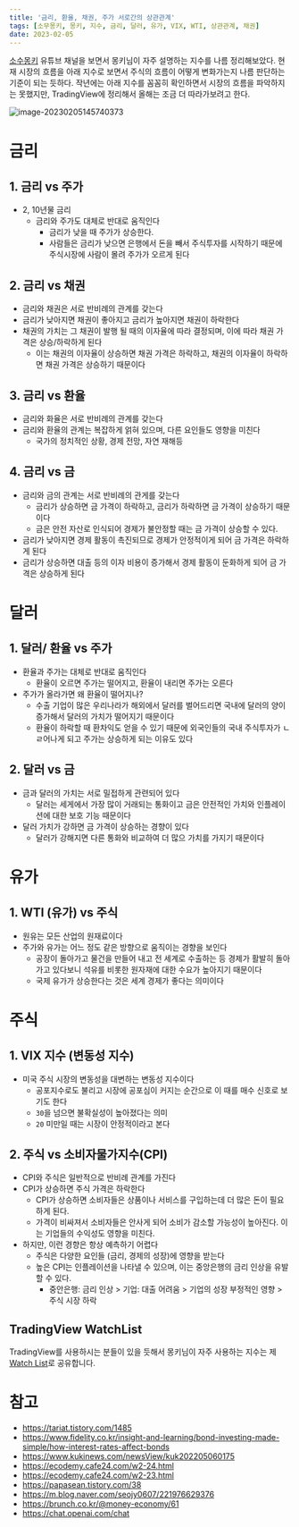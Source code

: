 ```yaml
---
title: '금리, 환율, 채권, 주가 서로간의 상관관계'
tags: [소무몽키, 몽키, 지수, 금리, 달러, 유가, VIX, WTI, 상관관계, 채권]
date: 2023-02-05
---
```


[소수몽키](https://www.youtube.com/channel/UCC3yfxS5qC6PCwDzetUuEWg) 유튜브 채널을 보면서 몽키님이 자주 설명하는 지수를 나름 정리해보았다. 현재 시장의 흐름을 아래 지수로 보면서 주식의 흐름이 어떻게 변화가는지 나름 판단하는 기준이 되는 듯하다. 작년에는 아래 지수를 꼼꼼히 확인하면서 시장의 흐름을 파악하지는 못했지만, TradingView에 정리해서 올해는 조금 더 따라가보려고 한다.  

![image-20230205145740373](/media/articles/image-20230205145740373.png)

# 금리

## 1. 금리 vs 주가

- 2, 10년물 금리
  - 금리와 주가도 대체로 반대로 움직인다
	- 금리가 낮을 때 주가가 상승한다. 
	- 사람들은 금리가 낮으면 은행에서 돈을 빼서 주식투자를 시작하기 때문에 주식시장에 사람이 몰려 주가가 오르게 된다

## 2. 금리 vs 채권 

- 금리와 채권은 서로 반비례의 관계를 갖는다
- 금리가 낮아지면 채권이 좋아지고 금리가 높아지면 채권이 하락한다
- 채권의 가치는 그 채권이 발행 될 때의 이자율에 따라 결정되며, 이에 따라 채권 가격은 상승/하락하게 된다
  - 이는 채권의 이자율이 상승하면 채권 가격은 하락하고, 채권의 이자율이 하락하면 채권 가격은 상승하기 때문이다

## 3. 금리 vs 환율

- 금리와 화율은 서로 반비례의 관계를 갖는다
- 금리와 환율의 관계는 복잡하게 얽혀 있으며, 다른 요인들도 영향을 미친다
  - 국가의 정치적인 상황, 경제 전망, 자연 재해등

## 4. 금리 vs 금

- 금리와 금의 관계는 서로 반비례의 관게를 갖는다
  - 금리가 상승하면 금 가격이 하락하고, 금리가 하락하면 금 가격이 상승하기 때문이다
  - 금은 안전 자산로 인식되어 경제가 불안정할 때는 금 가격이 상승할 수 있다.
- 금리가 낮아지면 경제 활동이 촉진되므로 경제가 안정적이게 되어 금 가격은 하락하게 된다
- 금리가 상승하면 대출 등의 이자 비용이 증가해서 경제 활동이 둔화하게 되어 금 가격은 상승하게 된다

# 달러

## 1. 달러/ 환율 vs 주가

- 환율과 주가는 대체로 반대로 움직인다
  - 환율이 오르면 주가는 떨어지고, 환율이 내리면 주가는 오른다
- 주가가 올라가면 왜 환율이 떨어지나?
  - 수출 기업이 많은 우리나라가 해외에서 달러를 벌어드리면 국내에 달러의 양이 증가해서 달러의 가치가 떨어지기 때문이다
  - 환율이 하락할 때 환차익도 얻을 수 있기 때문에 외국인들의 국내 주식투자가 ㄴㄹ어나게 되고 주가는 상승하게 되는 이유도 있다

## 2. 달러 vs 금

- 금과 달러의 가치는 서로 밀접하게 관련되어 있다
  - 달러는 세게에서 가장 많이 거래되는 통화이고 금은 안전적인 가치와 인플레이션에 대한 보호 기능 때문이다
- 달러 가치가 강하면 금 가격이 상승하는 경향이 있다
  - 달러가 강해지면 다른 통화와 비교하여 더 많으 가치를 가지기 때문이다

# 유가

## 1. WTI (유가) vs 주식

- 원유는 모든 산업의 원재료이다
- 주가와 유가는 어느 정도 같은 방향으로 움직이는 경향을 보인다
  - 공장이 돌아가고 물건을 만들어 내고 전 세계로 수출하는 등 경제가 활발히 돌아가고 있다보니 석유를 비롯한 원자재에 대한 수요가 높아지기 때문이다
  - 국제 유가가 상승한다는 것은 세계 경제가 좋다는 의미이다

# 주식

## 1. VIX 지수 (변동성 지수)

- 미국 주식 시장의 변동성을 대변하는 변동성 지수이다
  - 공포지수로도 불리고 시장에 공포심이 커지는 순간으로 이 때를 매수 신호로 보기도 한다
  - `30`을 넘으면 불확실성이 높아졌다는 의미
  - `20` 미만일 때는 시장이 안정적이라고 본다

## 2. 주식 vs 소비자물가지수(CPI)

- CPI와 주식은 일반적으로 반비례 관계를 가진다
- CPI가 상승하면 주식 가격은 하락한다
  - CPI가 상승하면 소비자들은 상품이나 서비스를 구입하는데 더 많은 돈이 필요하게 된다. 
  - 가격이 비싸져서 소비자들은 안사게 되어 소비가 감소할 가능성이 높아진다. 이는 기업들의 수익성도 영향을 미친다. 
- 하지만, 이런 경향은 항상 예측하기 어렵다
  - 주식은 다양한 요인들 (금리, 경제의 성장)에 영향을 받는다
  - 높은 CPI는 인플레이션을 나타낼 수 있으며, 이는 중앙은행의 금리 인상을 유발할 수 있다. 
    - 중안은행: 금리 인상 > 기업: 대출 어려움 > 기업의 성장 부정적인 영향 > 주식 시장 하락

## TradingView WatchList

TradingView를 사용하시는 분들이 있을 듯해서 몽키님이 자주 사용하는 지수는 제 [Watch List](https://www.tradingview.com/watchlists/98909855/)로 공유합니다. 


# 참고

- https://tariat.tistory.com/1485
- https://www.fidelity.co.kr/insight-and-learning/bond-investing-made-simple/how-interest-rates-affect-bonds
- https://www.kukinews.com/newsView/kuk202205060175
- https://ecodemy.cafe24.com/w2-24.html
- https://ecodemy.cafe24.com/w2-23.html
- https://papasean.tistory.com/38
- https://m.blog.naver.com/seojy0607/221976629376
- https://brunch.co.kr/@money-economy/61
- https://chat.openai.com/chat